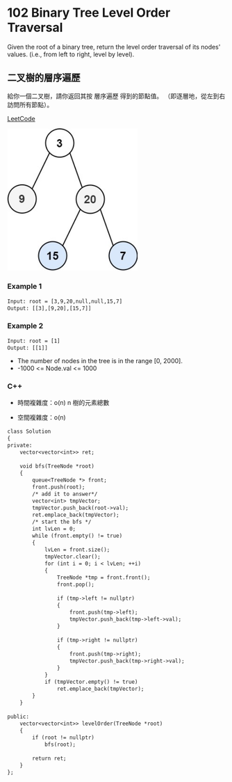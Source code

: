 # 102 Binary Tree Level Order Traversal

Given the root of a binary tree, return the level order traversal of its nodes' values. (i.e., from left to right, level by level).

## 二叉樹的層序遍歷

給你一個二叉樹，請你返回其按 層序遍歷 得到的節點值。 （即逐層地，從左到右訪問所有節點）。

[LeetCode](https://leetcode-cn.com/problems/binary-tree-level-order-traversal/)

<img src="img/102_q.jpg" width = "300"/>

### Example 1
```
Input: root = [3,9,20,null,null,15,7]
Output: [[3],[9,20],[15,7]]
```

### Example 2
```
Input: root = [1]
Output: [[1]]
```

* The number of nodes in the tree is in the range [0, 2000].
* -1000 <= Node.val <= 1000


### C++ 

* 時間複雜度：o(n) n 樹的元素總數

* 空間複雜度：o(n) 

```
class Solution
{
private:
    vector<vector<int>> ret;

    void bfs(TreeNode *root)
    {
        queue<TreeNode *> front;
        front.push(root);
        /* add it to answer*/
        vector<int> tmpVector;
        tmpVector.push_back(root->val);
        ret.emplace_back(tmpVector);
        /* start the bfs */
        int lvLen = 0;
        while (front.empty() != true)
        {
            lvLen = front.size();
            tmpVector.clear();
            for (int i = 0; i < lvLen; ++i)
            {
                TreeNode *tmp = front.front();
                front.pop();

                if (tmp->left != nullptr)
                {
                    front.push(tmp->left);
                    tmpVector.push_back(tmp->left->val);
                }

                if (tmp->right != nullptr)
                {
                    front.push(tmp->right);
                    tmpVector.push_back(tmp->right->val);
                }
            }
            if (tmpVector.empty() != true)
                ret.emplace_back(tmpVector);
        }
    }

public:
    vector<vector<int>> levelOrder(TreeNode *root)
    {
        if (root != nullptr)
            bfs(root);

        return ret;
    }
};
```
